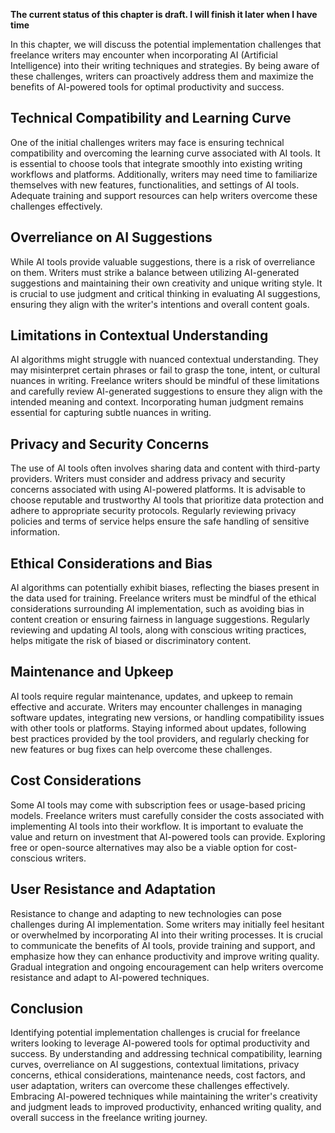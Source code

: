 **The current status of this chapter is draft. I will finish it later when I have time**

In this chapter, we will discuss the potential implementation challenges that freelance writers may encounter when incorporating AI (Artificial Intelligence) into their writing techniques and strategies. By being aware of these challenges, writers can proactively address them and maximize the benefits of AI-powered tools for optimal productivity and success.

Technical Compatibility and Learning Curve
------------------------------------------

One of the initial challenges writers may face is ensuring technical compatibility and overcoming the learning curve associated with AI tools. It is essential to choose tools that integrate smoothly into existing writing workflows and platforms. Additionally, writers may need time to familiarize themselves with new features, functionalities, and settings of AI tools. Adequate training and support resources can help writers overcome these challenges effectively.

Overreliance on AI Suggestions
------------------------------

While AI tools provide valuable suggestions, there is a risk of overreliance on them. Writers must strike a balance between utilizing AI-generated suggestions and maintaining their own creativity and unique writing style. It is crucial to use judgment and critical thinking in evaluating AI suggestions, ensuring they align with the writer's intentions and overall content goals.

Limitations in Contextual Understanding
---------------------------------------

AI algorithms might struggle with nuanced contextual understanding. They may misinterpret certain phrases or fail to grasp the tone, intent, or cultural nuances in writing. Freelance writers should be mindful of these limitations and carefully review AI-generated suggestions to ensure they align with the intended meaning and context. Incorporating human judgment remains essential for capturing subtle nuances in writing.

Privacy and Security Concerns
-----------------------------

The use of AI tools often involves sharing data and content with third-party providers. Writers must consider and address privacy and security concerns associated with using AI-powered platforms. It is advisable to choose reputable and trustworthy AI tools that prioritize data protection and adhere to appropriate security protocols. Regularly reviewing privacy policies and terms of service helps ensure the safe handling of sensitive information.

Ethical Considerations and Bias
-------------------------------

AI algorithms can potentially exhibit biases, reflecting the biases present in the data used for training. Freelance writers must be mindful of the ethical considerations surrounding AI implementation, such as avoiding bias in content creation or ensuring fairness in language suggestions. Regularly reviewing and updating AI tools, along with conscious writing practices, helps mitigate the risk of biased or discriminatory content.

Maintenance and Upkeep
----------------------

AI tools require regular maintenance, updates, and upkeep to remain effective and accurate. Writers may encounter challenges in managing software updates, integrating new versions, or handling compatibility issues with other tools or platforms. Staying informed about updates, following best practices provided by the tool providers, and regularly checking for new features or bug fixes can help overcome these challenges.

Cost Considerations
-------------------

Some AI tools may come with subscription fees or usage-based pricing models. Freelance writers must carefully consider the costs associated with implementing AI tools into their workflow. It is important to evaluate the value and return on investment that AI-powered tools can provide. Exploring free or open-source alternatives may also be a viable option for cost-conscious writers.

User Resistance and Adaptation
------------------------------

Resistance to change and adapting to new technologies can pose challenges during AI implementation. Some writers may initially feel hesitant or overwhelmed by incorporating AI into their writing processes. It is crucial to communicate the benefits of AI tools, provide training and support, and emphasize how they can enhance productivity and improve writing quality. Gradual integration and ongoing encouragement can help writers overcome resistance and adapt to AI-powered techniques.

Conclusion
----------

Identifying potential implementation challenges is crucial for freelance writers looking to leverage AI-powered tools for optimal productivity and success. By understanding and addressing technical compatibility, learning curves, overreliance on AI suggestions, contextual limitations, privacy concerns, ethical considerations, maintenance needs, cost factors, and user adaptation, writers can overcome these challenges effectively. Embracing AI-powered techniques while maintaining the writer's creativity and judgment leads to improved productivity, enhanced writing quality, and overall success in the freelance writing journey.
